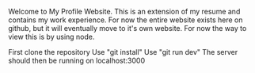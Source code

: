 Welcome to My Profile Website. This is an extension of my resume and contains my work experience. For now the entire website exists here on github, but it will eventually move to it's own website. For now the way to view this is by using node. 

First clone the repository
Use "git install" 
Use "git run dev" 
The server should then be running on localhost:3000
